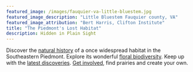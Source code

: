 ```yaml
---
featured_image: /images/fauquier-va-little-bluestem.jpg
featured_image_description: "Little Bluestem Fauquier county, VA"
featured_image_attribution: "Bert Harris, Clifton Institute"
title: "The Piedmont's Lost Habitat"
description: Hidden in Plain Sight
---
```



Discover the [natural history](/natural-history) of a once widespread habitat in the Southeastern Piedmont. Explore its wonderful [floral biodiversity](/plants). Keep up with the [latest discoveries](/post). [Get involved](/get-involved), find prairies and create your own.


